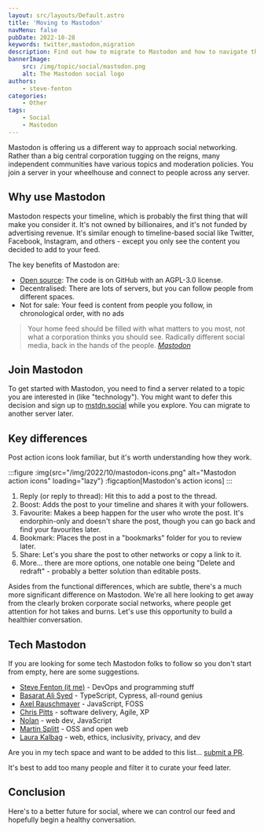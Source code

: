 ```yaml
---
layout: src/layouts/Default.astro
title: 'Moving to Mastodon'
navMenu: false
pubDate: 2022-10-28
keywords: twitter,mastodon,migration
description: Find out how to migrate to Mastodon and how to navigate the subtle differences.
bannerImage:
    src: /img/topic/social/mastodon.png
    alt: The Mastodon social logo
authors:
    - steve-fenton
categories:
    - Other
tags:
    - Social
    - Mastodon
---
```


Mastodon is offering us a different way to approach social networking. Rather than a big central corporation tugging on the reigns, many independent communities have various topics and moderation policies. You join a server in your wheelhouse and connect to people across any server.

## Why use Mastodon

Mastodon respects your timeline, which is probably the first thing that will make you consider it. It's not owned by billionaires, and it's not funded by advertising revenue. It's similar enough to timeline-based social like Twitter, Facebook, Instagram, and others - except you only see the content you decided to add to your feed.

The key benefits of Mastodon are:

- [Open source](https://github.com/mastodon/mastodon): The code is on GitHub with an AGPL-3.0 license.
- Decentralised: There are lots of servers, but you can follow people from different spaces.
- Not for sale: Your feed is content from people you follow, in chronological order, with no ads

> Your home feed should be filled with what matters to you most, not what a corporation thinks you should see. Radically different social media, back in the hands of the people. <cite>[Mastodon](https://joinmastodon.org/)</cite>

## Join Mastodon

To get started with Mastodon, you need to find a server related to a topic you are interested in (like "technology"). You might want to defer this decision and sign up to [mstdn.social](https://mstdn.social/) while you explore. You can migrate to another server later.

## Key differences

Post action icons look familiar, but it's worth understanding how they work.

:::figure
:img{src="/img/2022/10/mastodon-icons.png" alt="Mastodon action icons" loading="lazy"}
:figcaption[Mastodon's action icons]
:::

1. Reply (or reply to thread): Hit this to add a post to the thread.
2. Boost: Adds the post to your timeline and shares it with your followers.
3. Favourite: Makes a beep happen for the user who wrote the post. It's endorphin-only and doesn't share the post, though you can go back and find your favourites later.
4. Bookmark: Places the post in a "bookmarks" folder for you to review later.
5. Share: Let's you share the post to other networks or copy a link to it.
6. More... there are more options, one notable one being "Delete and redraft" - probably a better solution than editable posts.

Asides from the functional differences, which are subtle, there's a much more significant difference on Mastodon. We're all here looking to get away from the clearly broken corporate social networks, where people get attention for hot takes and burns. Let's use this opportunity to build a healthier conversation.

## Tech Mastodon

If you are looking for some tech Mastodon folks to follow so you don't start from empty, here are some suggestions.

- [Steve Fenton (it me)](https://mastodon.social/@stevefenton) - DevOps and programming stuff
- [Basarat Ali Syed](https://mastodon.social/@basarat) - TypeScript, Cypress, all-round genius
- [Axel Rauschmayer](https://mastodon.social/@rauschma@fosstodon.org) - JavaScript, FOSS
- [Chris Pitts](https://mastodon.social/@thirstybear) - software delivery, Agile, XP
- [Nolan](https://mastodon.social/@nolan@toot.cafe) - web dev, JavaScript
- [Martin Splitt](https://mastodon.social/@geekonaut) - OSS and open web
- [Laura Kalbag](https://mastodon.social/@laura@mastodon.laurakalbag.com) - web, ethics, inclusivity, privacy, and dev

Are you in my tech space and want to be added to this list... [submit a PR](https://github.com/Steve-Fenton/stevefenton.co.uk/blob/main/src/pages/blog/2022/10/moving-to-mastodon.md).

It's best to add too many people and filter it to curate your feed later.

## Conclusion

Here's to a better future for social, where we can control our feed and hopefully begin a healthy conversation.